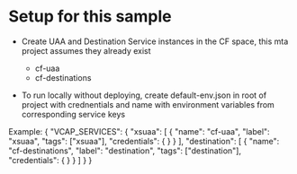 # Setup for this sample

- Create UAA and Destination Service instances in the CF space, this mta project assumes they already exist
    - cf-uaa
    - cf-destinations

- To run locally without deploying, create default-env.json in root of project with crednentials and name with environment variables from corresponding service keys

Example:
{
  "VCAP_SERVICES": {
    "xsuaa": [
      {
        "name": "cf-uaa",
        "label": "xsuaa",
        "tags": ["xsuaa"],
        "credentials": {
          <Paste uaa service key data here>
        }
      }
    ],
    "destination": [
      {
        "name": "cf-destinations",
        "label": "destination",
        "tags": ["destination"],
        "credentials": {
          <Paste destination service key data here>
        }
      }
    ]
  }
}
